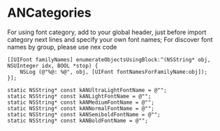 ANCategories
============

For using font category, add to your global header, just before import category next lines and specify your own font names;
For discover font names by group, please use nex code

```
[[UIFont familyNames] enumerateObjectsUsingBlock:^(NSString* obj, NSUInteger idx, BOOL *stop) {
    NSLog (@"%@: %@", obj, [UIFont fontNamesForFamilyName:obj]);
}];
```


```
static NSString* const kANUltraLightFontName = @"";
static NSString* const kANLightFontName = @"";
static NSString* const kANMediumFontName = @"";
static NSString* const kANNormalFontName = @"";
static NSString* const kANSemiboldFontName = @"";
static NSString* const kANBoldFontName = @"";
```
